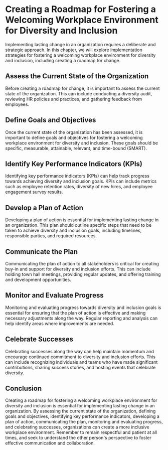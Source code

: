 Creating a Roadmap for Fostering a Welcoming Workplace Environment for Diversity and Inclusion
========================================================================================================================================================

Implementing lasting change in an organization requires a deliberate and strategic approach. In this chapter, we will explore implementation strategies for fostering a welcoming workplace environment for diversity and inclusion, including creating a roadmap for change.

Assess the Current State of the Organization
--------------------------------------------

Before creating a roadmap for change, it is important to assess the current state of the organization. This can include conducting a diversity audit, reviewing HR policies and practices, and gathering feedback from employees.

Define Goals and Objectives
---------------------------

Once the current state of the organization has been assessed, it is important to define goals and objectives for fostering a welcoming workplace environment for diversity and inclusion. These goals should be specific, measurable, attainable, relevant, and time-bound (SMART).

Identify Key Performance Indicators (KPIs)
------------------------------------------

Identifying key performance indicators (KPIs) can help track progress towards achieving diversity and inclusion goals. KPIs can include metrics such as employee retention rates, diversity of new hires, and employee engagement survey results.

Develop a Plan of Action
------------------------

Developing a plan of action is essential for implementing lasting change in an organization. This plan should outline specific steps that need to be taken to achieve diversity and inclusion goals, including timelines, responsible parties, and required resources.

Communicate the Plan
--------------------

Communicating the plan of action to all stakeholders is critical for creating buy-in and support for diversity and inclusion efforts. This can include holding town hall meetings, providing regular updates, and offering training and development opportunities.

Monitor and Evaluate Progress
-----------------------------

Monitoring and evaluating progress towards diversity and inclusion goals is essential for ensuring that the plan of action is effective and making necessary adjustments along the way. Regular reporting and analysis can help identify areas where improvements are needed.

Celebrate Successes
-------------------

Celebrating successes along the way can help maintain momentum and encourage continued commitment to diversity and inclusion efforts. This can include recognizing individuals and teams who have made significant contributions, sharing success stories, and hosting events that celebrate diversity.

Conclusion
----------

Creating a roadmap for fostering a welcoming workplace environment for diversity and inclusion is essential for implementing lasting change in an organization. By assessing the current state of the organization, defining goals and objectives, identifying key performance indicators, developing a plan of action, communicating the plan, monitoring and evaluating progress, and celebrating successes, organizations can create a more inclusive workplace environment. Remember to remain respectful and patient at all times, and seek to understand the other person's perspective to foster effective communication and collaboration.


